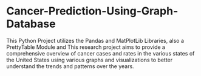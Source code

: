 # Cancer-Prediction-Using-Graph-Database
 This Python Project utilizes the Pandas and MatPlotLib Libraries, also a PrettyTable Module and This research project aims to provide a comprehensive overview of cancer cases and rates in the various states of the United States using various graphs and visualizations to better understand the trends and patterns over the years.
